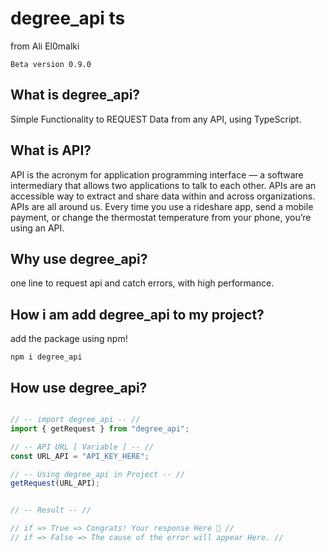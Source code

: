 # degree_api ts
from Ali El0malki
```
Beta version 0.9.0
```

## What is degree_api?
Simple Functionality to REQUEST Data from any API, using TypeScript.

## What is API?
API is the acronym for application programming interface — a software intermediary that allows two applications to talk to each other.
APIs are an accessible way to extract and share data within and across organizations.
APIs are all around us. 
Every time you use a rideshare app, send a mobile payment, or change the thermostat temperature from your phone, you’re using an API.

## Why use degree_api?
one line to request api and catch errors, 
with high performance.
## How i am add degree_api to my project?
add the package using npm!

```nodejs
npm i degree_api
```

## How use degree_api?

```typescript

// -- import degree_api -- //
import { getRequest } from "degree_api";

// -- API URL [ Variable ] -- //
const URL_API = "API_KEY_HERE";

// -- Using degree_api in Project -- //
getRequest(URL_API);


// -- Result -- //

// if => True => Congrats! Your response Here 👏 //
// if => False => The cause of the error will appear Here. //

```
